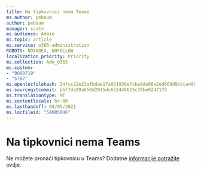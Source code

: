 ```yaml
---
title: Na tipkovnici nema Teams
ms.author: pebaum
author: pebaum
manager: scotv
ms.audience: Admin
ms.topic: article
ms.service: o365-administration
ROBOTS: NOINDEX, NOFOLLOW
localization_priority: Priority
ms.collection: Adm_O365
ms.custom:
- "9000719"
- "5707"
ms.openlocfilehash: 24fcc22e23afbdae17a931939efcba9de00a2ed669d9cbca489382b91a9073a4
ms.sourcegitcommit: b5f7da89a650d2915dc652449623c78be6247175
ms.translationtype: MT
ms.contentlocale: hr-HR
ms.lasthandoff: 08/05/2021
ms.locfileid: "54005046"
---
```

# <a name="dial-pad-missing-from-teams"></a>Na tipkovnici nema Teams

Ne možete pronaći tipkovnicu u Teams? Dodatne [informacije potražite](https://docs.microsoft.com/alchemyinsights/teams-voice-dial-pad-missing) ovdje.
